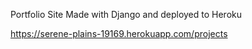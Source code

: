 Portfolio Site Made with Django and deployed to Heroku

https://serene-plains-19169.herokuapp.com/projects
